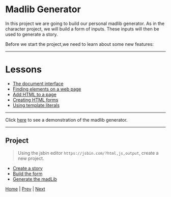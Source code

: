 # Madlib Generator

In this project we are going to build our personal madlib generator. As in
the character project, we will build a form of inputs. These inputs will then be used to generate a story.

Before we start the project,we need to learn about some new features:

---

# Lessons #

- [The document interface](https://developer.mozilla.org/en-US/docs/Web/API/Document)
- [Finding elements on a web page](get-element-by-id)
- [Add HTML to a page](inner-html)
- [Creating HTML forms](forms)
- [Using template literals](templates)

---

Click [here](https://output.jsbin.com/gademu/7) to see a demonstration of the madlib generator.

---

## Project

> Using the jsbin editor `https://jsbin.com/?html,js,output`,  create a new project.

- [Create a story](1)
- [Build the form](2)
- [Generate the madLib](3)

[Home](/) | [Prev](/4-magic-eight-ball) | [Next](/6-shape-app)
